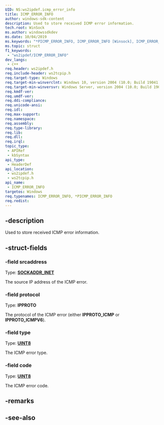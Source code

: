 ```yaml
---
UID: NS:ws2ipdef.icmp_error_info
title: ICMP_ERROR_INFO
author: windows-sdk-content
description: Used to store received ICMP error information.
tech.root: WinSock
ms.author: windowssdkdev
ms.date: 10/04/2019
ms.keywords: "*PICMP_ERROR_INFO, ICMP_ERROR_INFO [Winsock], ICMP_ERROR_INFO, ICMP_ERROR_INFO structure [Winsock], PICMP_ERROR_INFO, PICMP_ERROR_INFO structure pointer [Winsock], icmp_error_info, icmp_error_info structure [Winsock], ws2ipdef.icmp_error_info, ws2ipdef/PICMP_ERROR_INFO, ws2ipdef/icmp_error_info, ws2ipdef/PICMP_ERROR_INFO, ws2ipdef/icmp_error_info"
ms.topic: struct
f1_keywords: 
 - "ws2ipdef/ICMP_ERROR_INFO"
dev_langs:
 - c++
req.header: ws2ipdef.h
req.include-header: ws2tcpip.h
req.target-type: Windows
req.target-min-winverclnt: Windows 10, version 2004 (10.0; Build 19041)
req.target-min-winversvr: Windows Server, version 2004 (10.0; Build 19041)
req.kmdf-ver: 
req.umdf-ver: 
req.ddi-compliance: 
req.unicode-ansi: 
req.idl: 
req.max-support: 
req.namespace: 
req.assembly: 
req.type-library: 
req.lib: 
req.dll: 
req.irql: 
topic_type:
 - APIRef
 - kbSyntax
api_type:
 - HeaderDef
api_location:
 - ws2ipdef.h
 - ws2tcpip.h
api_name:
 - ICMP_ERROR_INFO
targetos: Windows
req.typenames: ICMP_ERROR_INFO, *PICMP_ERROR_INFO
req.redist: 
---
```


## -description

Used to store received ICMP error information.

## -struct-fields

### -field srcaddress

Type: **[SOCKADDR_INET](/windows/win32/api/ws2ipdef/ns-ws2ipdef-sockaddr_inet)**

The source IP address of the ICMP error.

### -field protocol

Type: **IPPROTO**

The protocol of the ICMP error (either **IPPROTO_ICMP** or **IPPROTO_ICMPV6**).

### -field type

Type: **[UINT8](/windows/win32/winprog/windows-data-types)**

The ICMP error type.

### -field code

Type: **[UINT8](/windows/win32/winprog/windows-data-types)**

The ICMP error code.

## -remarks

## -see-also
